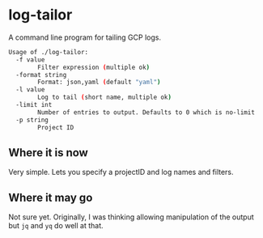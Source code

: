 # log-tailor

A command line program for tailing GCP logs.

```bash
Usage of ./log-tailor:
  -f value
    	Filter expression (multiple ok)
  -format string
    	Format: json,yaml (default "yaml")
  -l value
    	Log to tail (short name, multiple ok)
  -limit int
    	Number of entries to output. Defaults to 0 which is no-limit
  -p string
    	Project ID
```

## Where it is now

Very simple. Lets you specify a projectID and log names and filters.

## Where it may go

Not sure yet. Originally, I was thinking allowing manipulation of the output but `jq` and `yq` do well at that.

